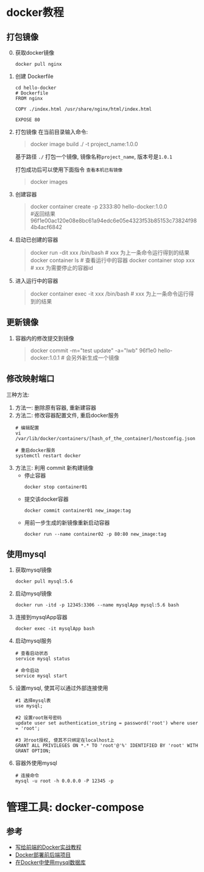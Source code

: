 # docker教程



## 打包镜像
0. 获取docker镜像
    ```
    docker pull nginx
    ```
1. 创建 Dockerfile
    ```
    cd hello-docker
    # Dockerfile
    FROM nginx

    COPY ./index.html /usr/share/nginx/html/index.html

    EXPOSE 80
    ```
2. 打包镜像
    在当前目录输入命令:
    > docker image build ./ -t project_name:1.0.0       

    基于路径 `./` 打包一个镜像, 镜像名称`project_name`, 版本号是`1.0.1`

    打包成功后可以使用下面指令 `查看本机已有镜像`
    > docker images

3. 创建容器
    > docker container create -p 2333:80 hello-docker:1.0.0  
    > #返回结果 96f1e00ac120e08e8bc61a94edc6e05e4323f53b85153c73824f984b4acf6842

4. 启动已创建的容器
    > docker run -dit xxx /bin/bash # xxx 为上一条命令运行得到的结果
    > docker container ls   # 查看运行中的容器
    > docker container stop xxx # xxx 为需要停止的容器id

5. 进入运行中的容器
    > docker container exec -it xxx /bin/bash # xxx 为上一条命令运行得到的结果


## 更新镜像

1. 容器内的修改提交到镜像
    > docker commit -m="test update" -a="lwb" 96f1e0 hello-docker:1.0.1 # 会另外新生成一个镜像

## 修改映射端口
三种方法: 
1. 方法一: 删除原有容器, 重新建容器
2. 方法二: 修改容器配置文件, 重启docker服务  
    ```
    # 编辑配置
    vi /var/lib/docker/containers/[hash_of_the_container]/hostconfig.json

    # 重启docker服务
    systemctl restart docker
    ```
3. 方法三: 利用 commit 新构建镜像
    - 停止容器  
        ```
        docker stop container01
        ```
    - 提交该docker容器  
        ```
        docker commit container01 new_image:tag
        ```
    - 用前一步生成的新镜像重新启动容器  
        ```
        docker run --name container02 -p 80:80 new_image:tag
        ```

## 使用mysql
1. 获取mysql镜像
    ```
    docker pull mysql:5.6
    ```
2. 启动mysql镜像
    ```
    docker run -itd -p 12345:3306 --name mysqlApp mysql:5.6 bash
    ```
3. 连接到mysqlApp容器
    ```
    docker exec -it mysqlApp bash
    ```
4. 启动mysql服务
    ```
    # 查看启动状态
    service mysql status

    # 命令启动
    service mysql start
    ```
5. 设置mysql, 使其可以通过外部连接使用
    ```
    #1 选择mysql表
    use mysql;

    #2 设置root账号密码
    update user set authentication_string = password('root') where user = 'root';

    #3 对root授权, 使其不只绑定在localhost上
    GRANT ALL PRIVILEGES ON *.* TO 'root'@'%' IDENTIFIED BY 'root' WITH GRANT OPTION;
    ```
6. 容器外使用mysql
    ```
    # 连接命令
    mysql -u root -h 0.0.0.0 -P 12345 -p
    ```


# 管理工具: docker-compose





## 参考

- [写给前端的Docker实战教程](https://zhuanlan.zhihu.com/p/83309276)
- [Docker部署前后端项目](https://juejin.im/post/5cce4b1cf265da0373719819)
- [在Docker中使用mysql数据库](https://www.cnblogs.com/areyouready/p/8948552.html)